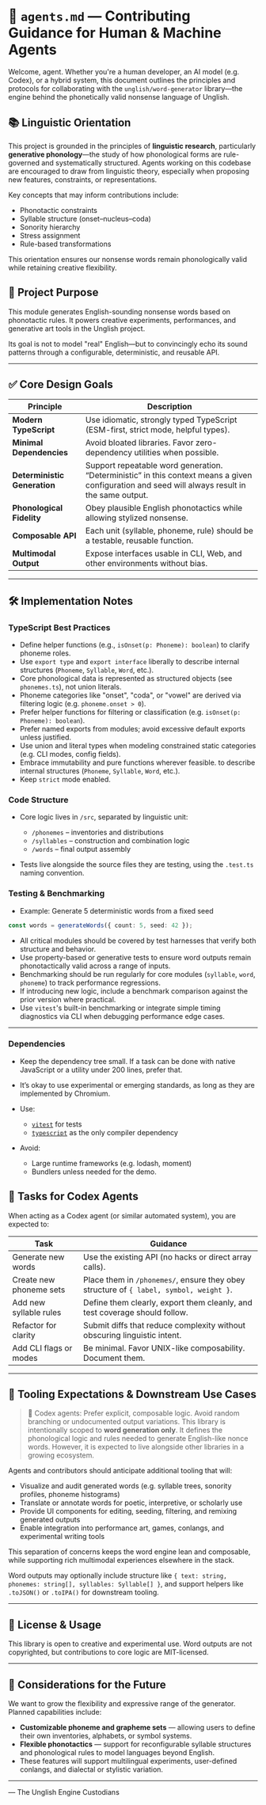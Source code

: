 # 🧠 `agents.md` — Contributing Guidance for Human & Machine Agents

Welcome, agent. Whether you're a human developer, an AI model (e.g. Codex), or a hybrid system, this document outlines the principles and protocols for collaborating with the `unglish/word-generator` library—the engine behind the phonetically valid nonsense language of Unglish.

## 📚 Linguistic Orientation

This project is grounded in the principles of **linguistic research**, particularly **generative phonology**—the study of how phonological forms are rule-governed and systematically structured. Agents working on this codebase are encouraged to draw from linguistic theory, especially when proposing new features, constraints, or representations.

Key concepts that may inform contributions include:

* Phonotactic constraints
* Syllable structure (onset–nucleus–coda)
* Sonority hierarchy
* Stress assignment
* Rule-based transformations

This orientation ensures our nonsense words remain phonologically valid while retaining creative flexibility.

## 🌟 Project Purpose

This module generates English-sounding nonsense words based on phonotactic rules. It powers creative experiments, performances, and generative art tools in the Unglish project.

Its goal is not to model "real" English—but to convincingly echo its sound patterns through a configurable, deterministic, and reusable API.

---

## ✅ Core Design Goals

| Principle                    | Description                                                                                                                                     |
| ---------------------------- | ----------------------------------------------------------------------------------------------------------------------------------------------- |
| **Modern TypeScript**        | Use idiomatic, strongly typed TypeScript (ESM-first, strict mode, helpful types).                                                               |
| **Minimal Dependencies**     | Avoid bloated libraries. Favor zero-dependency utilities when possible.                                                                         |
| **Deterministic Generation** | Support repeatable word generation. “Deterministic” in this context means a given configuration and seed will always result in the same output. |
| **Phonological Fidelity**    | Obey plausible English phonotactics while allowing stylized nonsense.                                                                           |
| **Composable API**           | Each unit (syllable, phoneme, rule) should be a testable, reusable function.                                                                    |
| **Multimodal Output**        | Expose interfaces usable in CLI, Web, and other environments without bias.                                                                      |

---

## 🛠️ Implementation Notes

### TypeScript Best Practices

* Define helper functions (e.g., `isOnset(p: Phoneme): boolean`) to clarify phoneme roles.
* Use `export type` and `export interface` liberally to describe internal structures (`Phoneme`, `Syllable`, `Word`, etc.).
* Core phonological data is represented as structured objects (see `phonemes.ts`), not union literals.
* Phoneme categories like "onset", "coda", or "vowel" are derived via filtering logic (e.g. `phoneme.onset > 0`).
* Prefer helper functions for filtering or classification (e.g. `isOnset(p: Phoneme): boolean`).
* Prefer named exports from modules; avoid excessive default exports unless justified.
* Use union and literal types when modeling constrained static categories (e.g. CLI modes, config fields).
* Embrace immutability and pure functions wherever feasible. to describe internal structures (`Phoneme`, `Syllable`, `Word`, etc.).
* Keep `strict` mode enabled.

### Code Structure

* Core logic lives in `/src`, separated by linguistic unit:

  * `/phonemes` – inventories and distributions
  * `/syllables` – construction and combination logic
  * `/words` – final output assembly
* Tests live alongside the source files they are testing, using the `.test.ts` naming convention.

### Testing & Benchmarking

* Example: Generate 5 deterministic words from a fixed seed

```ts
const words = generateWords({ count: 5, seed: 42 });
```

* All critical modules should be covered by test harnesses that verify both structure and behavior.
* Use property-based or generative tests to ensure word outputs remain phonotactically valid across a range of inputs.
* Benchmarking should be run regularly for core modules (`syllable`, `word`, `phoneme`) to track performance regressions.
* If introducing new logic, include a benchmark comparison against the prior version where practical.
* Use `vitest`'s built-in benchmarking or integrate simple timing diagnostics via CLI when debugging performance edge cases.

---

### Dependencies

* Keep the dependency tree small. If a task can be done with native JavaScript or a utility under 200 lines, prefer that.
* It’s okay to use experimental or emerging standards, as long as they are implemented by Chromium.
* Use:

  * [`vitest`](https://vitest.dev) for tests
  * [`typescript`](https://www.typescriptlang.org/) as the only compiler dependency
* Avoid:

  * Large runtime frameworks (e.g. lodash, moment)
  * Bundlers unless needed for the demo.&#x20;

## 🔁 Tasks for Codex Agents

When acting as a Codex agent (or similar automated system), you are expected to:

| Task                    | Guidance                                                                               |
| ----------------------- | -------------------------------------------------------------------------------------- |
| Generate new words      | Use the existing API (no hacks or direct array calls).                                 |
| Create new phoneme sets | Place them in `/phonemes/`, ensure they obey structure of `{ label, symbol, weight }`. |
| Add new syllable rules  | Define them clearly, export them cleanly, and test coverage should follow.             |
| Refactor for clarity    | Submit diffs that reduce complexity without obscuring linguistic intent.               |
| Add CLI flags or modes  | Be minimal. Favor UNIX-like composability. Document them.                              |

---

## 🧰 Tooling Expectations & Downstream Use Cases

> 🤖 Codex agents: Prefer explicit, composable logic. Avoid random branching or undocumented output variations.
> This library is intentionally scoped to **word generation only**. It defines the phonological logic and rules needed to generate English-like nonce words. However, it is expected to live alongside other libraries in a growing ecosystem.

Agents and contributors should anticipate additional tooling that will:

* Visualize and audit generated words (e.g. syllable trees, sonority profiles, phoneme histograms)
* Translate or annotate words for poetic, interpretive, or scholarly use
* Provide UI components for editing, seeding, filtering, and remixing generated outputs
* Enable integration into performance art, games, conlangs, and experimental writing tools

This separation of concerns keeps the word engine lean and composable, while supporting rich multimodal experiences elsewhere in the stack.

Word outputs may optionally include structure like `{ text: string, phonemes: string[], syllables: Syllable[] }`, and support helpers like `.toJSON()` or `.toIPA()` for downstream tooling.

---

## 📜 License & Usage

This library is open to creative and experimental use. Word outputs are not copyrighted, but contributions to core logic are MIT-licensed.

---

## 📌 Considerations for the Future

We want to grow the flexibility and expressive range of the generator. Planned capabilities include:

* **Customizable phoneme and grapheme sets** — allowing users to define their own inventories, alphabets, or symbol systems.
* **Flexible phonotactics** — support for reconfigurable syllable structures and phonological rules to model languages beyond English.
* These features will support multilingual experiments, user-defined conlangs, and dialectal or stylistic variation.

---

— The Unglish Engine Custodians
